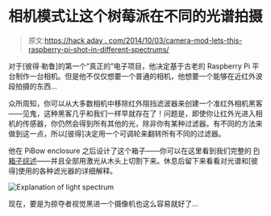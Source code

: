 # 相机模式让这个树莓派在不同的光谱拍摄

> 原文:[https://hack aday . com/2014/10/03/camera-mod-lets-this-raspberry-pi-shot-in-different-spectrums/](https://hackaday.com/2014/10/03/camera-mod-lets-this-raspberry-pi-shoot-in-different-spectrums/)

对于[彼得·勒鲁]的第一个“真正的”电子项目，他决定基于古老的 Raspberry Pi 平台制作一台相机。但是他不仅仅想要一个普通的相机，他想要一个能够在近红外波段拍摄的东西…

众所周知，你可以从大多数相机中移除红外阻挡滤波器来创建一个准红外相机黑客——见鬼，这种黑客几乎和我们一样早就存在了！问题是，即使你让红外光进入相机的传感器，你仍然会得到所有其他的光，除非你有某种过滤器。有不同的方法来做到这一点，所以[彼得]决定用一个可调轮来翻转所有不同的过滤器。

他在 PiBow enclosure 之后设计了这个箱子——你可以在这里看到我们完整的 [Pi 箱子综述](http://hackaday.com/2012/07/24/raspberry-pi-case-roundup/)——并且全部用激光从木头上切割下来。休息后留下来看看对光谱和[彼得]使用的各种滤光器的详细解释。

![Explanation of light spectrum](../Images/26cb0a4bcee235e6962042d76f09e21c.png)

现在，要是为掠夺者视觉黑进一个摄像机也这么容易就好了…